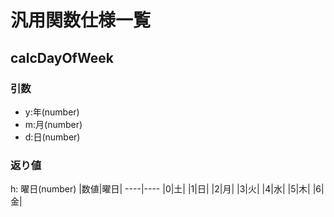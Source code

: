 # 汎用関数仕様一覧
## calcDayOfWeek
### 引数
* y:年(number)
* m:月(number)
* d:日(number)
### 返り値
h: 曜日(number)
|数値|曜日|
----|----
|0|土|
|1|日|
|2|月|
|3|火|
|4|水|
|5|木|
|6|金|
